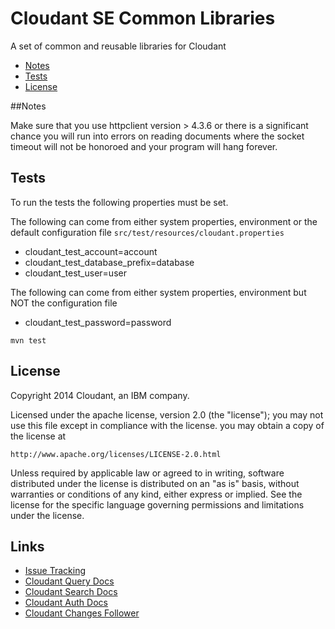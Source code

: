 # Cloudant SE Common Libraries

A set of common and reusable libraries for Cloudant

* [Notes](#notes)
* [Tests](#tests)
* [License](#license)
  
##Notes

Make sure that you use httpclient version > 4.3.6 or there is a significant chance you will run into errors on reading documents where the socket timeout will not be honoroed and your program will hang forever.

## Tests

To run the tests the following properties must be set.

The following can come from either system properties, environment or the default configuration file `src/test/resources/cloudant.properties`

* cloudant_test_account=account
* cloudant_test_database_prefix=database
* cloudant_test_user=user

The following can come from either system properties, environment but NOT the configuration file

* cloudant_test_password=password

`mvn test`

## License

Copyright 2014 Cloudant, an IBM company.

Licensed under the apache license, version 2.0 (the "license"); you may not use this file except in compliance with the license.  you may obtain a copy of the license at

    http://www.apache.org/licenses/LICENSE-2.0.html

Unless required by applicable law or agreed to in writing, software distributed under the license is distributed on an "as is" basis, without warranties or conditions of any kind, either express or implied. See the license for the specific language governing permissions and limitations under the license.

## Links

* [Issue Tracking](https://github.com/cavanaugh-ibm/se-common/issues)
* [Cloudant Query Docs](http://docs.cloudant.com/api/cloudant-query.html)
* [Cloudant Search Docs](http://docs.cloudant.com/api/search.html)
* [Cloudant Auth Docs](http://docs.cloudant.com/api/authz.html)
* [Cloudant Changes Follower](https://github.com/iriscouch/follow)
